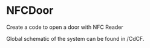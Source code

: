 # NFCDoor
Create a code to open a door with NFC Reader

Global schematic of the system can be found in /CdCF.
